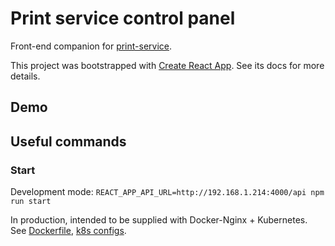 # Print service control panel

Front-end companion for [print-service](https://github.com/ussserrr/print-service).

This project was bootstrapped with [Create React App](https://github.com/facebook/create-react-app). See its docs for more details.

## Demo


## Useful commands

### Start
Development mode:
`REACT_APP_API_URL=http://192.168.1.214:4000/api npm run start`

In production, intended to be supplied with Docker-Nginx + Kubernetes. See [Dockerfile](/Dockerfile), [k8s configs](/k8s).
